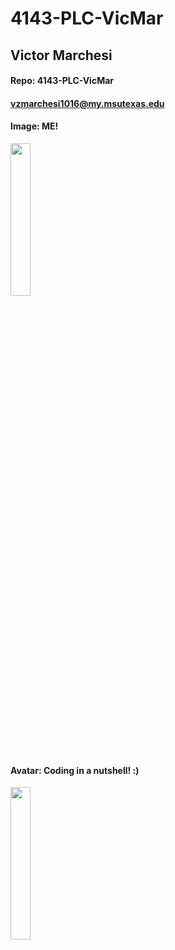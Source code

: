 # 4143-PLC-VicMar

## Victor Marchesi
#### Repo: 4143-PLC-VicMar
#### vzmarchesi1016@my.msutexas.edu
#### Image: ME!
<img src="https://user-images.githubusercontent.com/91359207/235332860-22c580c9-94d8-4c2f-a5cd-124be43baced.png" width=25% height=25%>


#### Avatar: Coding in a nutshell! :)
<img src="https://user-images.githubusercontent.com/91359207/214431210-35c3a954-bd0f-4aff-a0e2-c71a2f398a24.JPG" width=25% height=25%>
